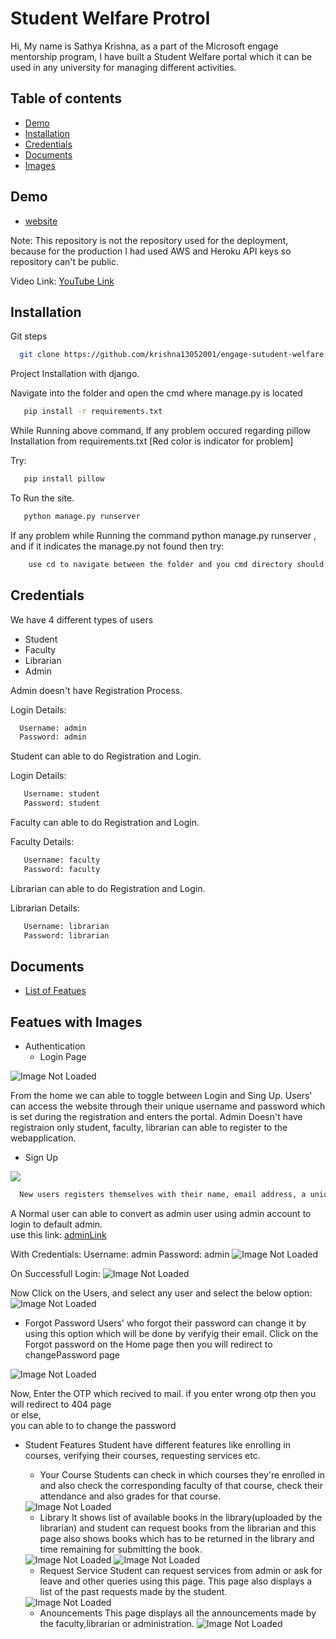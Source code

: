 
# Student Welfare Protrol

Hi,
My name is Sathya Krishna, as a part of the Microsoft engage mentorship program, I have built a Student Welfare portal which it can be used in any university for managing different activities.

## Table of contents
* [Demo](#Demo)
* [Installation](#Installation)
* [Credentials](#Credentials)
* [Documents](#Documents)
* [Images](#Featues-with-Images)

## Demo

- [website](https://engage-student-welfare.herokuapp.com/)

Note: This repository is not the repository used for the deployment, because for the production I had used AWS and Heroku API keys so repository can't be public.


Video Link: [YouTube Link](https://youtu.be/nOpr2SCJiic)
## Installation

Git steps

```bash
  git clone https://github.com/krishna13052001/engage-sutudent-welfare
```

Project Installation with django.


Navigate into the folder and open the cmd where manage.py is located
```bash
   pip install -r requirements.txt
```

While Running above command, If any problem occured regarding pillow Installation from requirements.txt [Red color is indicator for problem]

Try:

```bash
   pip install pillow
```


To Run the site.
```bash
   python manage.py runserver
```



If any problem while Running the command python manage.py runserver , and if it indicates the manage.py not found then
try:

```bash
    use cd to navigate between the folder and you cmd directory should contains the manage.py
```


## Credentials

We have 4 different types of users
   - Student 
   - Faculty
   - Librarian
   - Admin

Admin doesn't have Registration Process.

Login Details:
```bash
  Username: admin
  Password: admin
```

Student can able to do Registration and Login.

Login Details:
```bash
   Username: student
   Password: student
```

Faculty can able to do Registration and Login.

Faculty Details:
```bash
   Username: faculty
   Password: faculty
```

Librarian can able to do Registration and Login.

Librarian Details:
```bash
   Username: librarian
   Password: librarian
```
## Documents

- [List of Featues](https://docs.google.com/document/d/1D9eFgnfJ0DeSI6RJZR0ki6eRuvuLkPGC/edit?usp=sharing&ouid=116513581242175548881&rtpof=true&sd=true)


## Featues with Images

- Authentication
  * Login Page
<img src="https://github.com/krishna13052001/engage-images/blob/master/home.jpg" alt="Image Not Loaded" />



  From the home we can able to toggle between Login and Sing Up.
  Users' can access the website through their unique username and password which is set during the registration and enters the portal.
  Admin Doesn't have registraion only student, faculty, librarian can able to register to the webapplication.

  * Sign Up
<img src="https://github.com/krishna13052001/engage-images/blob/master/signup.jpg">

```bash
  New users registers themselves with their name, email address, a unique username, safe password and selects their role in the college.
```

A Normal user can able to convert as admin user using admin account to login to default admin.<br> use this link: [adminLink](https://engage-student-welfare.herokuapp.com/admin/)

With Credentials:
Username: admin
Password: admin
<img src="https://github.com/krishna13052001/engage-images/blob/master/adminLogin.jpg" alt="Image Not Loaded" >

On Successfull Login:
<img src="https://github.com/krishna13052001/engage-images/blob/master/adminHome.jpg" alt="Image Not Loaded">

Now Click on the Users, and select any user and select the below option:
<img src="https://github.com/krishna13052001/engage-images/blob/master/adminChange.jpg" alt="Image Not Loaded">

  * Forgot Password
  Users' who forgot their password can change it by using this option which will be done by verifyig their email.
  Click on the Forgot password on the Home page then you will redirect to changePassword page

  <img src="https://github.com/krishna13052001/engage-images/blob/master/changePassword.jpg" alt="Image Not Loaded">

  Now, Enter the OTP which recived to mail.
    if you enter wrong otp then you will redirect to 404 page<br>
    or else,<br>
     you can able to to change the password

- Student Features
  Student have different features like enrolling in courses, verifying their courses, requesting services etc.
  * Your Course
    Students can check in which courses they're enrolled in and also check the corresponding faculty of that course, check their attendance and also grades for that course.
  <img src="https://github.com/krishna13052001/engage-images/blob/master/studentDashboard.jpg" alt="Image Not Loaded">

  * Library
    It shows list of available books in the library(uploaded by the librarian) and student can request books from the librarian and this page also shows books which has to be returned in the 		library and time remaining for submitting the book.
  <img src="https://github.com/krishna13052001/engage-images/blob/master/studentLib.jpg" alt="Image Not Loaded">
  <img src="https://github.com/krishna13052001/engage-images/blob/master/studentLib2.jpg" alt="Image Not Loaded">
  
  * Request Service
    Student can request services from admin or ask for leave and other queries using this page. This page also displays a list of the past requests made by the student.
  <img src="https://github.com/krishna13052001/engage-images/blob/master/studentServiceRequest.jpg" alt="Image Not Loaded">

  * Anouncements
    This page displays all the announcements made by the faculty,librarian or administration.
    <img src="https://github.com/krishna13052001/engage-images/blob/master/studentAno.jpg" alt="Image Not Loaded">
    
  